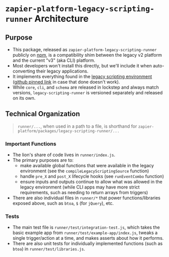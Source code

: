 # `zapier-platform-legacy-scripting-runner` Architecture

## Purpose

- This package, released as `zapier-platform-legacy-scripting-runner` publicly on [npm](https://www.npmjs.com/package/zapier-platform-legacy-scripting-runner), is a compatibility shim between the legacy v2 platform and the current "v3" (aka CLI) platform.
- Most developers won't install this directly, but we'll include it when auto-converting their legacy applications.
- It implements everything found in the [legacy scripting environment](https://platform.zapier.com/legacy/scripting#available-libraries) ([github pinned link](https://github.com/zapier/visual-builder/blob/8da4359f0b67b7a343067fa84b74576917c85fdd/docs/_legacy/scripting.md) in case that done doesn't work).
- While `core`, `cli`, and `schema` are released in lockstep and always match versions, `legacy-scripting-runner` is versioned separately and released on its own.

## Technical Organization

> `runner/...`, when used in a path to a file, is shorthand for `zapier-platform/packages/legacy-scripting-runner/...`

### Important Functions

- The lion's share of code lives in `runner/index.js`.
- The primary purposes are to:
  - make available global functions that were available in the legacy environment (see the `compileLegacyScriptingSource` function)
  - handle `pre_X` and `post_X` lifecycle hooks (see `runEventCombo` function)
  - ensure inputs and outputs continue to allow what was allowed in the legacy environment (while CLI apps may have more strict requirements, such as needing to return arrays from triggers)
- There are also individual files in `runner/*` that power functions/libraries exposed above, such as `btoa`, `$` (for `jQuery`), etc.

### Tests

- The main test file is `runner/test/integration-test.js`, which takes the basic example app from `runner/test/example-app/index.js`, tweaks a single trigger/action at a time, and makes asserts about how it performs.
- There are also unit tests for individually implemented functions (such as `btoa`) in `runner/test/libraries.js`.
